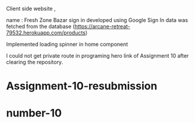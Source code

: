 Client side website ,

name : Fresh Zone Bazar
sign in developed using Google Sign In
data was fetched from the database (https://arcane-retreat-79532.herokuapp.com/products)

Implemented loading spinner in home component

I could not get private route in programing hero link of Assignment 10 after clearing the repository.
# Assignment-10-resubmission
# number-10
